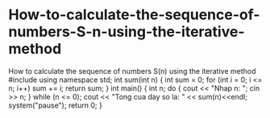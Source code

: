 # How-to-calculate-the-sequence-of-numbers-S-n-using-the-iterative-method
How to calculate the sequence of numbers S(n) using the iterative method
#include<iostream>
using namespace std;
int sum(int n) {
    int sum = 0;
    for (int i = 0; i <= n; i++)
        sum += i;
    return sum;
}
int main() {
    int n;
    do {
        cout << "Nhap n: ";
        cin >> n;
    } while (n <= 0);
    cout << "Tong cua day so la: " << sum(n)<<endl;
    system("pause");
    return 0;
}
